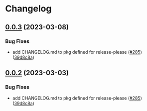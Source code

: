 # Changelog

## [0.0.3](https://github.com/cartyc/pubsec-declarative-toolkit/compare/solutions/gatekeeper-policies-v0.0.2...solutions/gatekeeper-policies/0.0.3) (2023-03-08)


### Bug Fixes

* add CHANGELOG.md to pkg defined for release-please ([#285](https://github.com/cartyc/pubsec-declarative-toolkit/issues/285)) ([39d8c8a](https://github.com/cartyc/pubsec-declarative-toolkit/commit/39d8c8a5c41a0c500385ec432039260672296daf))

## [0.0.2](https://github.com/GoogleCloudPlatform/pubsec-declarative-toolkit/compare/solutions/gatekeeper-policies-v0.0.1...solutions/gatekeeper-policies/0.0.2) (2023-03-03)


### Bug Fixes

* add CHANGELOG.md to pkg defined for release-please ([#285](https://github.com/GoogleCloudPlatform/pubsec-declarative-toolkit/issues/285)) ([39d8c8a](https://github.com/GoogleCloudPlatform/pubsec-declarative-toolkit/commit/39d8c8a5c41a0c500385ec432039260672296daf))
